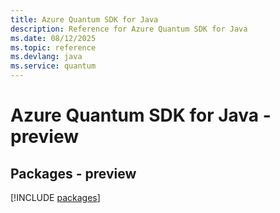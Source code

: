 ```yaml
---
title: Azure Quantum SDK for Java
description: Reference for Azure Quantum SDK for Java
ms.date: 08/12/2025
ms.topic: reference
ms.devlang: java
ms.service: quantum
---
```

# Azure Quantum SDK for Java - preview
## Packages - preview
[!INCLUDE [packages](quantum-index.md)]
